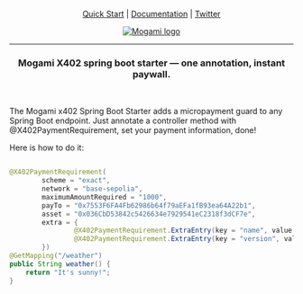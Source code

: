 <p align="center">
    <a href="https://mogami.gitbook.io/mogami/spring-boot-starter/get-started">Quick Start</a> | 
    <a href="https://mogami.gitbook.io/mogami">Documentation</a> | 
    <a href="https://x.com/mogami_tech">Twitter</a>
</p>

<p align="center">
    <a href="https://mogami.gitbook.io/mogami/spring-boot-starter/get-started">
        <img    src="https://mogami.tech/images/logo/logo_mogami_horitonzal.png"
                alt="Mogami logo"/>
    </a>
</p>

<hr>

<h3 align="center">Mogami X402 spring boot starter — one annotation, instant paywall.</h2>
<br>

The Mogami x402 Spring Boot Starter adds a micropayment guard to any Spring Boot endpoint. Just annotate a controller
method with @X402PaymentRequirement, set your payment information, done!

Here is how to do it:
```java

@X402PaymentRequirement(
        scheme = "exact",
        network = "base-sepolia",
        maximumAmountRequired = "1000",
        payTo = "0x7553F6FA4Fb62986b64f79aEFa1fB93ea64A22b1",
        asset = "0x036CbD53842c5426634e7929541eC2318f3dCF7e",
        extra = {
                @X402PaymentRequirement.ExtraEntry(key = "name", value = "USDC"),
                @X402PaymentRequirement.ExtraEntry(key = "version", value = "2")
        })
@GetMapping("/weather")
public String weather() {
    return "It's sunny!";
}
```